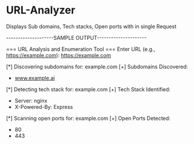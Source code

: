 # URL-Analyzer
Displays Sub domains, Tech stacks, Open ports with in single Request

--------------------SAMPLE OUTPUT---------------------

=== URL Analysis and Enumeration Tool ===
Enter URL (e.g., https://example.com): https://example.com

[*] Discovering subdomains for: example.com
[+] Subdomains Discovered:
  - www.example.ai

[*] Detecting tech stack for: example.com
[+] Tech Stack Identified:
  - Server: nginx
  - X-Powered-By: Express

[*] Scanning open ports for: example.com
[+] Open Ports Detected:
  - 80
  - 443

